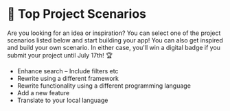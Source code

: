 # 📃 Top Project Scenarios

Are you looking for an idea or inspiration? You can select one of the project scenarios listed below and start building your app! You can also get inspired and build your own scenario. In either case, you'll win a digital badge if you submit your project until July 17th! 🏆

- Enhance search – Include filters etc
- Rewrite using a different framework
- Rewrite functionality using a different programming language
- Add a new feature
- Translate to your local language
 

